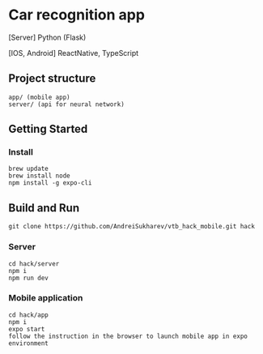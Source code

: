 # Car recognition app

[Server] Python (Flask)

[IOS, Android] ReactNative, TypeScript

## Project structure
```
app/ (mobile app)
server/ (api for neural network)
```

## Getting Started

### Install
```
brew update
brew install node
npm install -g expo-cli
```

## Build and Run

```
git clone https://github.com/AndreiSukharev/vtb_hack_mobile.git hack
```

### Server
```
cd hack/server
npm i
npm run dev
```
### Mobile application
```
cd hack/app
npm i
expo start
follow the instruction in the browser to launch mobile app in expo environment
```

